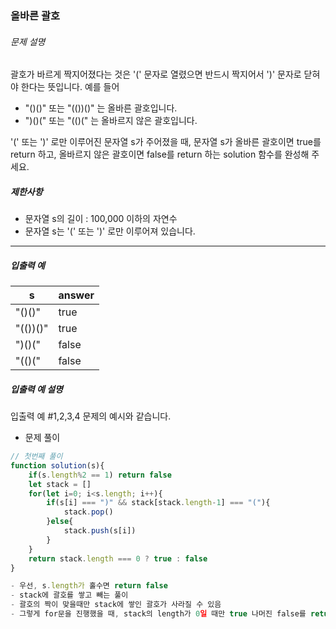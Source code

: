 ### 올바른 괄호

###### 문제 설명

괄호가 바르게 짝지어졌다는 것은 '(' 문자로 열렸으면 반드시 짝지어서 ')' 문자로 닫혀야 한다는 뜻입니다. 예를 들어

- "()()" 또는 "(())()" 는 올바른 괄호입니다.
- ")()(" 또는 "(()(" 는 올바르지 않은 괄호입니다.

'(' 또는 ')' 로만 이루어진 문자열 s가 주어졌을 때, 문자열 s가 올바른 괄호이면 true를 return 하고, 올바르지 않은 괄호이면 false를 return 하는 solution 함수를 완성해 주세요.

##### 제한사항

- 문자열 s의 길이 : 100,000 이하의 자연수
- 문자열 s는 '(' 또는 ')' 로만 이루어져 있습니다.

------

##### 입출력 예

| s        | answer |
| -------- | ------ |
| "()()"   | true   |
| "(())()" | true   |
| ")()("   | false  |
| "(()("   | false  |

##### 입출력 예 설명

입출력 예 #1,2,3,4
문제의 예시와 같습니다.



- 문제 풀이

```javascript
// 첫번째 풀이
function solution(s){
    if(s.length%2 == 1) return false
    let stack = []
    for(let i=0; i<s.length; i++){
        if(s[i] === ")" && stack[stack.length-1] === "("){
            stack.pop()
        }else{
            stack.push(s[i])
        }
    }
    return stack.length === 0 ? true : false
}

- 우선, s.length가 홀수면 return false
- stack에 괄호를 쌓고 빼는 풀이
- 괄호의 짝이 맞을때만 stack에 쌓인 괄호가 사라질 수 있음
- 그렇게 for문을 진행했을 때, stack의 length가 0일 때만 true 나머진 false를 return 하면 정답
```